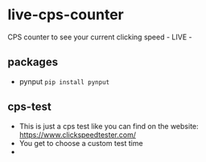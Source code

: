 # live-cps-counter
CPS counter to see your current clicking speed - LIVE -

## packages
- pynput
```pip install pynput```

## cps-test
- This is just a cps test like you can find on the website: https://www.clickspeedtester.com/
- You get to choose a custom test time
- 
